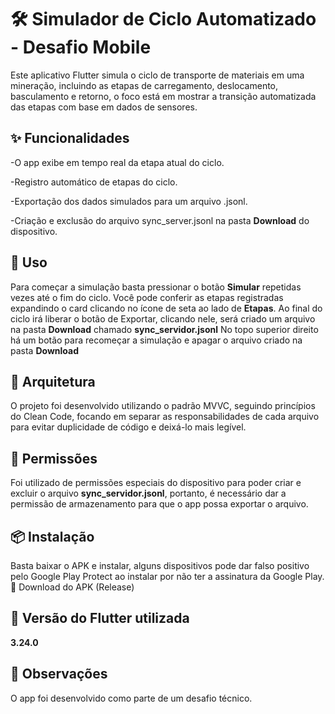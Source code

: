 # 🛠️ Simulador de Ciclo Automatizado - Desafio Mobile
Este aplicativo Flutter simula o ciclo de transporte de materiais em uma mineração, incluindo as etapas de carregamento, deslocamento, basculamento e retorno, o foco está em mostrar a transição automatizada das etapas com base em dados de sensores.


## ✨ Funcionalidades
-O app exibe em tempo real da etapa atual do ciclo.

-Registro automático de etapas do ciclo.

-Exportação dos dados simulados para um arquivo .jsonl.

-Criação e exclusão do arquivo sync_server.jsonl na pasta **Download** do dispositivo.


## 📱 Uso
Para começar a simulação basta pressionar o botão **Simular** repetidas vezes até o fim do ciclo.
Você pode conferir as etapas registradas expandindo o card clicando no ícone de seta ao lado de **Etapas**.
Ao final do ciclo irá liberar o botão de Exportar, clicando nele, será criado um arquivo na pasta **Download** chamado **sync_servidor.jsonl**
No topo superior direito há um botão para recomeçar a simulação e apagar o arquivo criado na pasta **Download**


## 🧱 Arquitetura
O projeto foi desenvolvido utilizando o padrão MVVC, seguindo princípios do Clean Code, focando em separar as responsabilidades de cada arquivo para evitar duplicidade de código e deixá-lo mais legível.


## 🔐 Permissões
Foi utilizado de permissões especiais do dispositivo para poder criar e excluir o arquivo **sync_servidor.jsonl**, portanto, é necessário dar a permissão de armazenamento para que o app possa exportar o arquivo.


## 📦 Instalação
Basta baixar o APK e instalar, alguns dispositivos pode dar falso positivo pelo Google Play Protect ao instalar por não ter a assinatura da Google Play. 
🔗 Download do APK (Release)


## 🚀 Versão do Flutter utilizada
**3.24.0**


## 📌 Observações
O app foi desenvolvido como parte de um desafio técnico.
